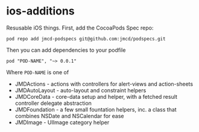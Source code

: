 ios-additions
=============

Resusable iOS things. First, add the CocoaPods Spec repo:

`pod repo add jmcd-podspecs git@github.com:jmcd/podspecs.git`

Then you can add dependencies to your podfile

`pod "POD-NAME", "~> 0.0.1"`

Where `POD-NAME` is one of

* JMDActions - actions with controllers for alert-views and action-sheets
* JMDAutoLayout - auto-layout and constraint helpers
* JMDCoreData - core-data setup and helper, with a fetched result controller delegate abstraction
* JMDFoundation - a few small fountation helpers, inc. a class that combines NSDate and NSCalendar for ease
* JMDImage - UIImage category helper
